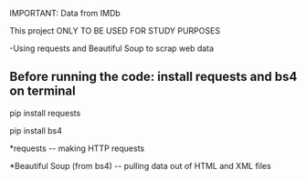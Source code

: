 IMPORTANT: Data from IMDb

This project ONLY TO BE USED FOR STUDY PURPOSES

-Using requests and Beautiful Soup to scrap web data

## Before running the code: install requests and bs4 on terminal
pip install requests

pip install bs4


*requests -- making HTTP requests

*Beautiful Soup (from bs4) -- pulling data out of HTML and XML files
